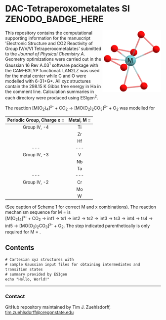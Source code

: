 # DAC-Tetraperoxometalates SI &nbsp; ZENODO\_BADGE\_HERE

<img align="right" src='https://github.com/tjz21/DAC_metals/blob/main/MO8_structure.png' width = "189" height = "200">

This repository contains the computational supporting information for the manuscript 'Electronic Structure and CO2 Reactivity of Group IV/V/VI Tetraperoxometalates' submitted to the *Journal of Physical Chemistry A*. Geometry optimizations were carried out in the Gaussian 16 Rev A.03<sup>1</sup> software package with the CAM-B3LYP functional. LAN2LZ was used for the metal center while C and O were modelled with 6-31+G\*. All xyz structures contain the 298.15 K Gibbs free energy in Ha in the comment line. Calculation summaries in each directory were produced using ESIgen<sup>2</sup>.

The reaction [M(O<sub>2</sub>)<sub>4</sub>]<sup>x-</sup> + CO<sub>2</sub> &rarr; [MO(O<sub>2</sub>)<sub>2</sub>CO<sub>3</sub>]<sup>x-</sup> + O<sub>2</sub> was modelled for

<center>

| Periodic Group, Charge x = | Metal, M = |
|:--------------------------:|:----------:|
| Group IV, -4               | Ti         |
|                            | Zr         |
|                            | Hf         |
| ---                        | ---        |
| Group IV, -3               | V          |
|                            | Nb         |
|                            | Ta         |
| ---                        | ---        |
| Group IV, -2               | Cr         |
|                            | Mo         |
|                            | W          |

</center>

 (See caption of Scheme 1 for correct M and x combinations). The reaction mechanism sequence for M = is <br> [M(O<sub>2</sub>)<sub>4</sub>]<sup>x-</sup> + CO<sub>2</sub> &rarr; int1 &rarr; ts1 &rarr; int2 &rarr; ts2 &rarr; int3 &rarr; ts3 &rarr; int4 &rarr; ts4 &rarr; int5 &rarr; [MO(O<sub>2</sub>)<sub>2</sub>CO<sub>3</sub>]<sup>x-</sup> + O<sub>2</sub>. The step indicated parenthetically is only required for M = .

## Contents
```
# Cartesian xyz structures with 
# sample Gaussian input files for obtaining intermediates and transition states
# summary provided by ESIgen 
echo "Hello, World!"
```

---
### Contact
GitHub repository maintained by Tim J. Zuehlsdorff, tim.zuehlsdorff@oregonstate.edu

